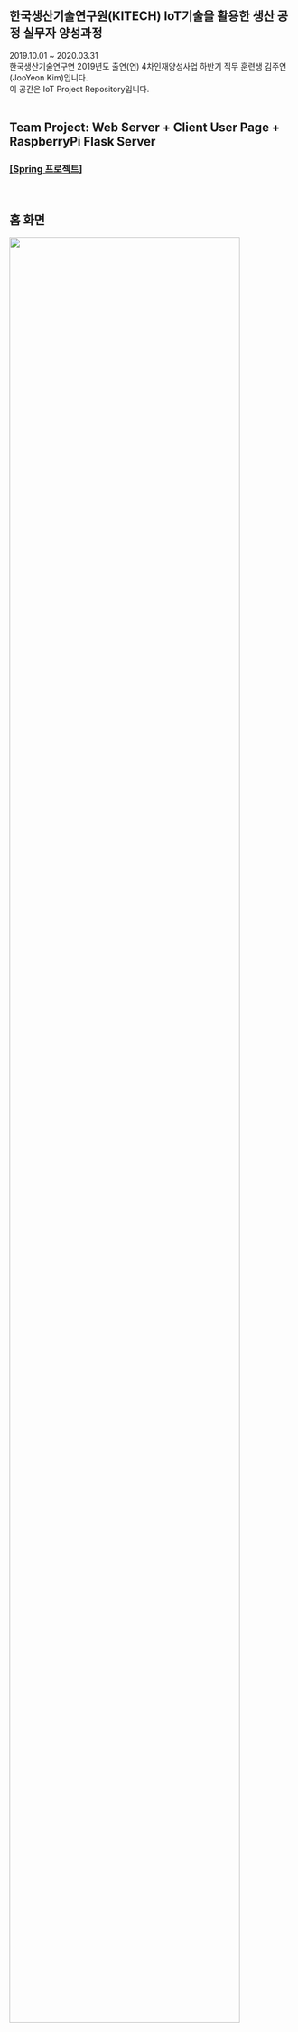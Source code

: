 ## 한국생산기술연구원(KITECH) IoT기술을 활용한 생산 공정 실무자 양성과정
2019.10.01 ~ 2020.03.31 <br>
한국생산기술연구연 2019년도 출연(연) 4차인재양성사업 하반기 직무 훈련생 김주연(JooYeon Kim)입니다.<br>
이 공간은 IoT Project Repository입니다. 
<br>
<br>

## Team Project: Web Server + Client User Page + RaspberryPi Flask Server
<h3><a href="https://github.com/jysaa5/KITECH_5G-Smart_Home/tree/master/Server_And_Client%20User%20Page_Version_2020.03.09/IoT_TeamProject_200309">[Spring 프로젝트] </a></h3>
<!--<h3><a href="http://ec2-13-209-26-197.ap-northeast-2.compute.amazonaws.com:8080/smarthome/">[AWS로 배포된 Client User Page]</a><br></h3>-->
<br>
<h2>홈 화면</h2>
<img src="https://github.com/jysaa5/KITECH_5G-Smart_Home/blob/master/Project_Photo/Team%20Project_IoT_00.PNG?raw=true" width="90%" height="90%">
<h2>Smart CCTV 촬영 사진&동영상</h2>
<img src="https://github.com/jysaa5/KITECH_5G-Smart_Home/blob/master/Project_Photo/Team%20Project_IoT_01.PNG?raw=true" width="90%" height="90%">
<h2>Smart CCTV 촬영 사진&동영상 상세보기</h2>
<img src="https://github.com/jysaa5/KITECH_5G-Smart_Home/blob/master/Project_Photo/Team%20Project_IoT_02.png?raw=true" width="90%" height="90%">
<h2>Smart CCTV 실시간</h2>
<img src="https://github.com/jysaa5/KITECH_5G-Smart_Home/blob/master/Project_Photo/Team%20Project_IoT_04.png?raw=true" width="90%" height="90%">
<h2>Smart CCTV 실시간 설정: 각도, 화질</h2>
<img src="https://github.com/jysaa5/KITECH_5G-Smart_Home/blob/master/Project_Photo/Team%20Project_IoT_05.png?raw=true" width="90%" height="90%">
<h2>Smart LED: On & Off</h2>
<img src="https://github.com/jysaa5/KITECH_5G-Smart_Home/blob/master/Project_Photo/Team%20Project_IoT_06.PNG?raw=true" width="90%" height="90%">
<h2>Smart Styler: 웹캠 촬영</h2>
<img src="https://github.com/jysaa5/KITECH_5G-Smart_Home/blob/master/Project_Photo/Team%20Project_IoT_07.PNG?raw=true" width="90%" height="90%">
<h2>Smart Styler: 촬영 사진 리스트</h2>
<img src="https://github.com/jysaa5/KITECH_5G-Smart_Home/blob/master/Project_Photo/Team%20Project_IoT_08.PNG?raw=true" width="90%" height="90%">
<h2>Smart Styler: 촬영 사진 상세보기</h2>
<img src="https://github.com/jysaa5/KITECH_5G-Smart_Home/blob/master/Project_Photo/Team%20Project_IoT_09.PNG?raw=true" width="90%" height="90%">
<h2>My Home History: IoT 기기 로그(사용기록)버튼 나열 화면</h2>
<img src="https://github.com/jysaa5/KITECH_5G-Smart_Home/blob/master/Project_Photo/Team%20Project_IoT_10.PNG?raw=true" width="90%" height="90%">
<h2>My Home History: 실시간 온도 센서 로그 확인 화면</h2>
<img src="https://github.com/jysaa5/KITECH_5G-Smart_Home/blob/master/Project_Photo/Team%20Project_IoT_11.PNG?raw=true" width="90%" height="90%">
<h2>My Home History: 실시간 온도 센서 로그 DB 리스트</h2>
<img src="https://github.com/jysaa5/KITECH_5G-Smart_Home/blob/master/Project_Photo/Team%20Project_IoT_12.PNG?raw=true" width="90%" height="90%">
<h2>My Home History: 실시간 온도 센서 로그 DB 상세보기</h2>
<img src="https://github.com/jysaa5/KITECH_5G-Smart_Home/blob/master/Project_Photo/Team%20Project_IoT_13.PNG?raw=true" width="90%" height="90%">

<ul>
  <li>프로젝트 주제: Smart Home</li>
  <li>프로젝트 기간: 2020.02.19~2020.03.27 (총37일)</li>
  <li>팀명: 5G</li>
  <li>팀장: 박지은</li>
  <li>팀 구성원: <a href="https://github.com/jy950902">구자윤</a>, <a href="https://github.com/jysaa5">김주연</a>, <a href="https://github.com/jieunin1213">박지은</a>, <a href="https://github.com/capashage2">정용기</a>,  <a href="https://github.com/sjm99198">조성빈</a>, <a href="https://github.com/db3124">조지윤</a></li>
  <li><a href="https://github.com/jysaa5/KITECH_5G-Smart_Home/tree/master/Project_Proposal">프로젝트 기획안</a></li>
  <li><a href="https://github.com/jysaa5/KITECH_5G-Smart_Home/tree/master/Project_Presentation">프로젝트 발표</a></lli>
  <li>역할 분담: 프로젝트 기획, 기획안 작성, 각 기능별 코드 작성, 구현, 제작, 발표용 ppt 작성, 발표</li>
<br>

   <table font-size:'10'>
  <tr>
  <td align=center><h6>팀원</h6></td>
  <td align=center><h6>구자윤</h6></td>
  <td align=center><h6>박지은</h6></td>
  <td align=center><h6>조성빈</h6></td>
  <td align=center><h6>조지윤</h6></td>
  <td align=center><h6>김주연</h6></td>
  <td align=center><h6>정용기</h6></td>
  </tr>
  <tr>
  <td align=center><h6>기능</h6></td>
  <td align=center><h6>Smart Security: 지문인식기<h6></td>
  <td align=center><h6>Smart Fan, Smart Sensor LED</h6></td>
  <td align=center><h6>Smart Security: Smart CCTV, 자동문</h6></td>
  <td align=center><h6>Smart LED, My Home History: Data Analysis</h6></td>
  <td align=center><h6>Server 담당, Smart Styler</h6></td>
  <td align=center><h6>서포트 역할</h6></td>
  </tr>
</table>

 <li>구현한 기능: Server, Client Program, RaspberryPi 통신, Smart IoT 기기 기능 구현<br></li>
 <br>
 <li>개발 환경(H/W)</li>
 <table>
  <tr>
    <th align=center>H/W</th>
    <th align=center>모델명</th>
  </tr>
  <tr>
    <th align=center colspan='2'>Single Board Computer</th>
  </tr>
  <tr>
    <td align=center>RaspberryPi</td>
    <td align=center>3</td>
  </tr>
  <tr>
    <th align=center colspan='2'>Sensor</th>
  </tr>
  <tr>
    <td align=center>초음파 센서</td>
    <td align=center>HC-SR04</td>
  </tr>
  <tr>
    <td align=center>지문인식 센서</td>
    <td align=center>JM101 AS608</td>
  </tr>
  <tr>
    <td align=center>조도 센서</td>
    <td align=center>CDS</td>
  </tr>
  <tr>
    <td align=center>온습도 센서</td>
    <td align=center>DHT 11</td>
  </tr>
  <tr>
    <th align=center colspan='2'>Device</th>
  </tr>
  <tr>
    <td align=center>LCD</td>
    <td align=center>1602 LCD</td>
  </tr>
  <tr>
    <td align=center>라즈베리파이 카메라 모듈</td>
    <td align=center>Raspberry Pi Camera Module 5MP</td>
  </tr>
    <tr>
    <td align=center>DC Motor</td>
    <td align=center>MEC-88456</td>
  </tr>
    <tr>
    <td align=center>DC Motor Module</td>
    <td align=center>2Amp Motor Driver Shield</td>
  </tr>
    <tr>
    <td align=center>LED</td>
    <td align=center>MEC-10422</td>
  </tr>
    <tr>
    <td align=center>LED</td>
    <td align=center>MEC-12889</td>
  </tr>
    <tr>
    <td align=center>Servo Motor</td>
    <td align=center>SG90</td>
  </tr>
    <tr>
    <td align=center>Webcam</td>
    <td align=center>EDU9</td>
  </tr>
  <tr>
    <td align=center>Bluetooth Speaker</td>
    <td align=center>Bulldog Speaker</td>
  </tr>
    <tr>
    <td align=center>Pin Microphone</td>
    <td align=center></td>
  </tr>
    <tr>
    <td align=center>USB Audio Adapter</td>
    <td align=center>BS135</td>
  </tr>
   <tr>
    <td align=center>TTL UART 6pin 모듈 시리얼변환 컨버터</td>
    <td align=center>CP2102 USB</td>
  </tr>
  </table>
  <br>
  
 <li>개발  환경(S/W)</li>
 <table>
  <tr>
   <th align=center>언어 & 기술 & 구조</th> <th align=center>버전</th>
  </tr>
  <tr>
   <th colspan='2'>서버(Server)</th>
  </tr>
  <tr>
   <td align=center>Java</td> <td align=center>8</td>
  </tr>
  <tr>
   <td align=center>Spring Framework</td> <td align=center>4.3.18</td>
  </tr>
  <tr>
  <td align=center>Apache Tomcat</td> <td align=center>8.5.49</td>
  </tr>
  <tr>
   <td align=center>AWS EC2</td> <td></td>
  </tr>
  <tr>
   <th colspan='2'>데이터베이스(DB)</th>
  </tr>
  <tr>
   <td align=center>MySQL</td> <td align=center>8.0.18</td>
  </tr>
  <tr>
    <td align=center>MyBatis</td> <td align=center>3.4.6</td>
  </tr>
    <tr>
    <td align=center>AWS RDS</td> <td></td>
  </tr>
    <tr>
   <th colspan='2'>Client-User Page</hd>
  </tr>
   <tr>
    <td align=center>JSP</td> <td></td>
  </tr>
  <tr>
   <td align=center>JSTL, EL</td> <td></td>
  </tr>
  <tr>
   <td align=center>HTML</td> <td align=center>5</td>
  </tr>
  <tr>
   <td align=center>CSS</td> <td align=center>3</td>
  </tr>
  <tr>
   <td align=center>JavaScript</td> <td></td>
  </tr>
   <tr>
   <td align=center>jQuery</td> <td align=center>1.12.1</td>
  </tr>
   <tr>
   <td align=center>Ajax</td> <td></td>
  </tr>
   <tr>
   <td align=center>JSON, XML parsing</td> <td></td>
  </tr>
   <tr>
   <td align=center>Bootstrap</td> <td align=center>4.4.1</td>
  </tr>
  <tr>
   <th colspan='2'>Client-Raspberry Pi</hd>
  </tr>
  <tr>
  <td align=center>Python</td>
  <td align=center>3.8.1</td>
  </tr>
  <tr>
  <td align=center>Flask</td>
  <td align=center>1.1.1</td>
  </tr>
  <tr>
   <th colspan='2'>Library</hd>
  </tr>
  <tr>
  <td align=center>Google Assistant</td>
  <td align=center></td>
  </tr>
  <tr>
  <td align=center>OpenCV</td>
  <td align=center>3.4.3</td>
  </tr>
  <tr>
  <td align=center>pandas</td>
  <td align=center></td>
  </tr>
  <tr>
  <td align=center>matplotlib</td>
  <td align=center></td>
  </tr>
 </table>
 </ul>
 <ul>
  <li>구현한 동영상</li>
  <ul>
   <li><a href="https://youtu.be/DrZNhi_z8A0">동영상: Server+Client User Page</a></li>
   <li><a href="https://youtu.be/IO4ilfK0pNI">동영상: Smart Security - 지문인식</a></li>
   <li><a href="https://youtu.be/KPzPgT8OTbU">동영상: Smart Security - 자동문</a></li>
   <li><a href="https://youtu.be/6SzFV7boc3Y">동영상: Smart CCTV - User Page에서 실시간 확인</a></li>
   <li><a href="https://youtu.be/MOalms-jVFo">동영상: Smart Sensor LED</a></li>
   <li><a href="https://youtu.be/2tuxZsQu5Gs">동영상: Smart Fan</a></li>
   <li><a href="https://youtu.be/9sLJtIJzzKU">동영상: Smart LED - User Page에서 제어</a></li>
   <li><a href="https://youtu.be/-ErMg0LLR8o">동영상: Smart LED - 구글 어시스턴트로 음성 제어</a></li>
   <li><a href="https://youtu.be/-sCoXi_RcYU">동영상: Smart Styler</a></li>
 </ul>
</ul>
<ul>
  <li>Epilogue: 프로젝트를 진행하면서 어려웠던 점</li>
  <ul>
    <li>Flask와 Server의 통신: request 부분 이해에 대한 어려움</li>
    <li>초음파 센서,온습도 센서 측정 오류</li>
    <li>지문인식 센서 TX/RX 통신 교차 연결에 대한 어려움</li>
    <li>OpenCV 라이브러리 설치 시간이 굉장히 오래 걸림</li>
    <li>라즈베리파이 마이크 연결 모듈과 설정이 까다롭고 오래 걸림</li>
    <li>AWS RDS 시간 오류</li>
    <li>납땜, 전선 연장의 어려움</li>
    <li>라즈베리파이의 로컬 와이파이 통신 문제</li>
    <li>로그 분석후 DB에 저장하는 타이밍을 언제 해야되는 가에 대한 결정의 어려움</li>
   </ul>
  <br>
  
  <li>History: 프로젝트 업데이트</li>
   <ul>
  <li>2020.03.28 - <a href="https://github.com/jysaa5/KITECH_IoT">KITECH_IoT Repository</a>에서 프로젝트 주제별로 분리</li>
 </ul>
 </ul>
